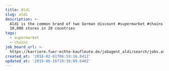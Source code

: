 ```yaml
---
title: Aldi
slug: aldi
description: >-
  Aldi is the common brand of two German discount #supermarket #chains with over
  10,000 stores in 20 countries
tags:
  - supermarket
  - chains
job_board_url: >-
  https://karriere.fuer-echte-kaufleute.de/jobagent_aldi/search/jobs.aspx?Einstiegsbereich=-1&Plz=-1&goResult=1
created_at: '2018-02-01T06:59:16.041Z'
updated_at: '2019-06-16T10:36:09.640Z'
---
```

